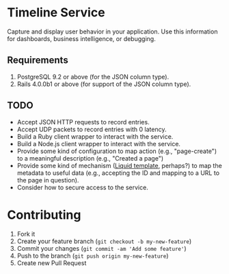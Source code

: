 Timeline Service
================

Capture and display user behavior in your application. Use this information for
dashboards, business intelligence, or debugging.

Requirements
------------

1. PostgreSQL 9.2 or above (for the JSON column type).
2. Rails 4.0.0b1 or above (for support of the JSON column type).

TODO
----

* Accept JSON HTTP requests to record entries.
* Accept UDP packets to record entries with 0 latency.
* Build a Ruby client wrapper to interact with the service.
* Build a Node.js client wrapper to interact with the service.
* Provide some kind of configuration to map action (e.g., "page-create") to a
  meaningful description (e.g., "Created a page")
* Provide some kind of mechanism ([Liquid template][liquid], perhaps?) to map
  the metadata to useful data (e.g., accepting the ID and mapping to a URL to
  the page in question).
* Consider how to secure access to the service.

[liquid]:http://liquidmarkup.org

Contributing
============

1. Fork it
2. Create your feature branch (`git checkout -b my-new-feature`)
3. Commit your changes (`git commit -am 'Add some feature'`)
4. Push to the branch (`git push origin my-new-feature`)
5. Create new Pull Request


